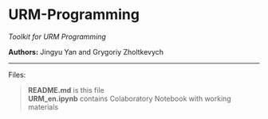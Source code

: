 # URM-Programming

*Toolkit for URM Programming*

**Authors:** Jingyu Yan and Grygoriy Zholtkevych

----

Files:
> **README.md** is this file<br/>
> **URM_en.ipynb** contains Colaboratory Notebook with working materials

